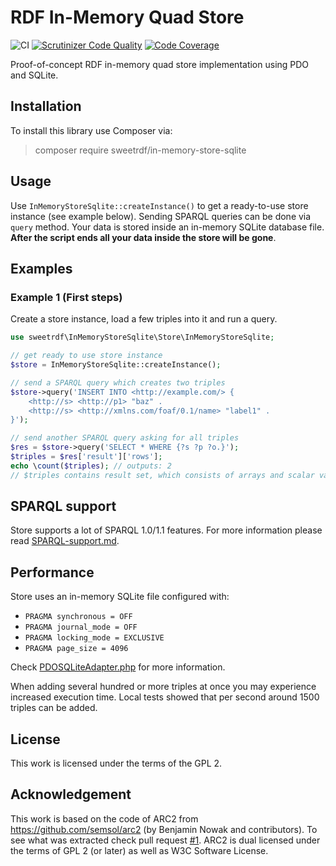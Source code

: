 # RDF In-Memory Quad Store

![CI](https://github.com/sweetrdf/in-memory-store-sqlite/workflows/Tests/badge.svg)
[![Scrutinizer Code Quality](https://scrutinizer-ci.com/g/sweetrdf/in-memory-store-sqlite/badges/quality-score.png?b=master)](https://scrutinizer-ci.com/g/sweetrdf/in-memory-store-sqlite/?branch=master)
[![Code Coverage](https://scrutinizer-ci.com/g/sweetrdf/in-memory-store-sqlite/badges/coverage.png?b=master)](https://scrutinizer-ci.com/g/sweetrdf/in-memory-store-sqlite/?branch=master)

Proof-of-concept RDF in-memory quad store implementation using PDO and SQLite.

## Installation

To install this library use Composer via:

> composer require sweetrdf/in-memory-store-sqlite

## Usage

Use `InMemoryStoreSqlite::createInstance()` to get a ready-to-use store instance (see example below).
Sending SPARQL queries can be done via `query` method.
Your data is stored inside an in-memory SQLite database file.
**After the script ends all your data inside the store will be gone**.

## Examples

### Example 1 (First steps)

Create a store instance, load a few triples into it and run a query.

```php
use sweetrdf\InMemoryStoreSqlite\Store\InMemoryStoreSqlite;

// get ready to use store instance
$store = InMemoryStoreSqlite::createInstance();

// send a SPARQL query which creates two triples
$store->query('INSERT INTO <http://example.com/> {
    <http://s> <http://p1> "baz" .
    <http://s> <http://xmlns.com/foaf/0.1/name> "label1" .
}');

// send another SPARQL query asking for all triples
$res = $store->query('SELECT * WHERE {?s ?p ?o.}');
$triples = $res['result']['rows'];
echo \count($triples); // outputs: 2
// $triples contains result set, which consists of arrays and scalar values
```

## SPARQL support

Store supports a lot of SPARQL 1.0/1.1 features.
For more information please read [SPARQL-support.md](doc/SPARQL-support.md).

## Performance

Store uses an in-memory SQLite file configured with:

* `PRAGMA synchronous = OFF`
* `PRAGMA journal_mode = OFF`
* `PRAGMA locking_mode = EXCLUSIVE`
* `PRAGMA page_size = 4096`

Check [PDOSQLiteAdapter.php](src/PDOSQLiteAdapter.php#L45) for more information.

When adding several hundred or more triples at once you may experience increased execution time.
Local tests showed that per second around 1500 triples can be added.

## License

This work is licensed under the terms of the GPL 2.

## Acknowledgement

This work is based on the code of ARC2 from https://github.com/semsol/arc2 (by Benjamin Nowak and contributors).
To see what was extracted check pull request [#1](https://github.com/sweetrdf/in-memory-store-sqlite/pull/1).
ARC2 is dual licensed under the terms of GPL 2 (or later) as well as W3C Software License.
